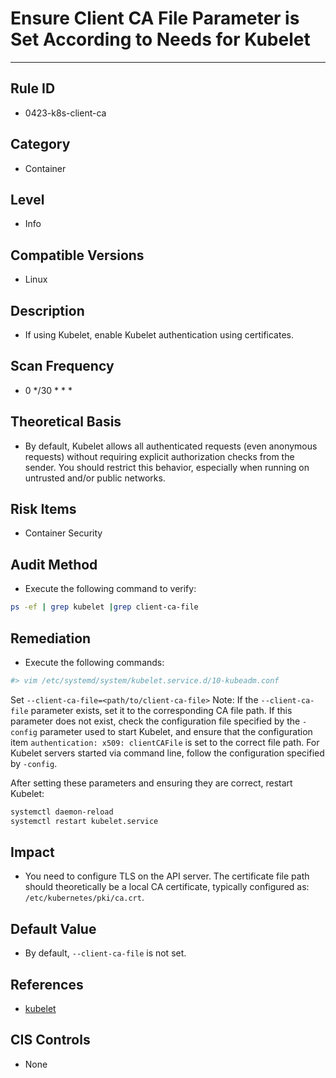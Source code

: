# Ensure Client CA File Parameter is Set According to Needs for Kubelet

---

## Rule ID

- 0423-k8s-client-ca


## Category

- Container


## Level

- Info


## Compatible Versions

- Linux


## Description

- If using Kubelet, enable Kubelet authentication using certificates.


## Scan Frequency
- 0 */30 * * *


## Theoretical Basis

- By default, Kubelet allows all authenticated requests (even anonymous requests) without requiring explicit authorization checks from the sender. You should restrict this behavior, especially when running on untrusted and/or public networks.


## Risk Items

- Container Security


## Audit Method

- Execute the following command to verify:
```bash
ps -ef | grep kubelet |grep client-ca-file
```


## Remediation

- Execute the following commands:
```bash
#> vim /etc/systemd/system/kubelet.service.d/10-kubeadm.conf
```
Set `--client-ca-file=<path/to/client-ca-file>`
Note: If the `--client-ca-file` parameter exists, set it to the corresponding CA file path.
If this parameter does not exist, check the configuration file specified by the `-config` parameter used to start Kubelet,
and ensure that the configuration item `authentication: x509: clientCAFile` is set to the correct file path.
For Kubelet servers started via command line, follow the configuration specified by `-config`.

After setting these parameters and ensuring they are correct, restart Kubelet:
```bash
systemctl daemon-reload
systemctl restart kubelet.service
```


## Impact

- You need to configure TLS on the API server. The certificate file path should theoretically be a local CA certificate, typically configured as: `/etc/kubernetes/pki/ca.crt`.


## Default Value

- By default, `--client-ca-file` is not set.


## References

- [kubelet](https://kubernetes.io/docs/admin/kubelet/)


## CIS Controls

- None